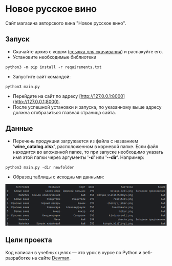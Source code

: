 # Новое русское вино

Сайт магазина авторского вина "Новое русское вино".

## Запуск
- Скачайте архив с кодом ([ссылка для скачивания](https://github.com/DKonst21/wine-master)) и распакуйте его.
- Установите необходимые библиотеки
```
python3 -m pip install -r requirements.txt
```
- Запустите сайт командой:
```
python3 main.py
```
- Перейдите на сайт по адресу [http://127.0.0.1:8000](http://127.0.0.1:8000).
- После успешной установки и запуска, по указанному выше адресу должна отобразиться главная страница сайта.

## Данные

- Перечень продукции загружается из файла с названием '**wine_catalog.xlsx**', расположенном в корневой папке. Если файл находится во аложенной папке, то при запуске необходимо указать имя этой папки через аргументы '**-d**' или '**--dir**'. Например:
```
python3 main.py -dir newfolder
```

- Образец таблицы с исходными данными:

![img.png](img.png)

## Цели проекта

Код написан в учебных целях — это урок в курсе по Python и веб-разработке на сайте [Devman](https://dvmn.org).

